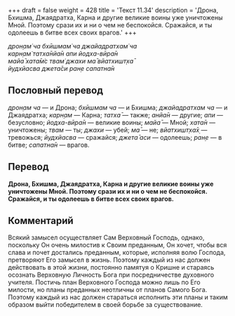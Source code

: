 +++
draft = false
weight = 428
title = 'Текст 11.34'
description = 'Дрона, Бхишма, Джаядратха, Карна и другие великие воины уже уничтожены Мной. Поэтому срази их и ни о чем не беспокойся. Сражайся, и ты одолеешь в битве всех своих врагов.'
+++

_дрон̣ам̇ ча бхӣшмам̇ ча джайадратхам̇ ча  
карн̣ам̇ татха̄нйа̄н апи йодха-вӣра̄н  
майа̄ хата̄м̇с твам̇ джахи ма̄ вйатхишт̣ха̄  
йудхйасва джета̄си ран̣е сапатна̄н_

## Пословный перевод

_дрон̣ам_ _ча_ — и Дрона; _бхӣшмам_ _ча_ — и Бхишма; _джайадратхам_ _ча_ — и Джаядратха; _карн̣ам_ — Карна; _татха̄_ — также; _анйа̄н_ — другие; _апи_ — безусловно; _йодха_\-_вӣра̄н_ — великие воины; _майа̄_ — Мной; _хата̄н_ — уничтожены; _твам_ — ты; _джахи_ — убей; _ма̄_ — не; _вйатхишт̣ха̄х̣_ — тревожься; _йудхйасва_ — сражайся; _джета̄_ _аси_ — одолеешь; _ран̣е_ — в битве; _сапатна̄н_ — врагов.

## Перевод

**Дрона, Бхишма, Джаядратха, Карна и другие великие воины уже уничтожены Мной. Поэтому срази их и ни о чем не беспокойся. Сражайся, и ты одолеешь в битве всех своих врагов.**

## Комментарий

Всякий замысел осуществляет Сам Верховный Господь, однако, поскольку Он очень милостив к Своим преданным, Он хочет, чтобы вся слава и почет достались преданным, которые, исполняя волю Господа, претворяют Его замысел в жизнь. Поэтому каждый из нас должен действовать в этой жизни, постоянно памятуя о Кришне и стараясь осознать Верховную Личность Бога при посредничестве духовного учителя. Постичь план Верховного Господа можно лишь по Его милости, но планы преданных неотличны от планов Самого Бога. Поэтому каждый из нас должен стараться исполнить эти планы и таким образом выйти победителем в своей борьбе за существование.
